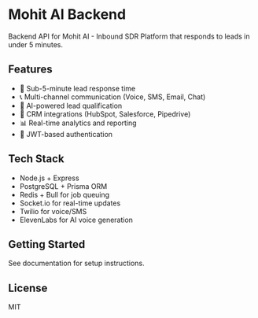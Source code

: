 # Mohit AI Backend

Backend API for Mohit AI - Inbound SDR Platform that responds to leads in under 5 minutes.

## Features

- 🚀 Sub-5-minute lead response time
- 📞 Multi-channel communication (Voice, SMS, Email, Chat)
- 🤖 AI-powered lead qualification
- 🔗 CRM integrations (HubSpot, Salesforce, Pipedrive)
- 📊 Real-time analytics and reporting
- 🔐 JWT-based authentication

## Tech Stack

- Node.js + Express
- PostgreSQL + Prisma ORM
- Redis + Bull for job queuing
- Socket.io for real-time updates
- Twilio for voice/SMS
- ElevenLabs for AI voice generation

## Getting Started

See documentation for setup instructions.

## License

MIT
